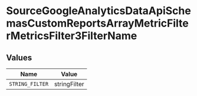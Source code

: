 # SourceGoogleAnalyticsDataApiSchemasCustomReportsArrayMetricFilterMetricsFilter3FilterName


## Values

| Name            | Value           |
| --------------- | --------------- |
| `STRING_FILTER` | stringFilter    |